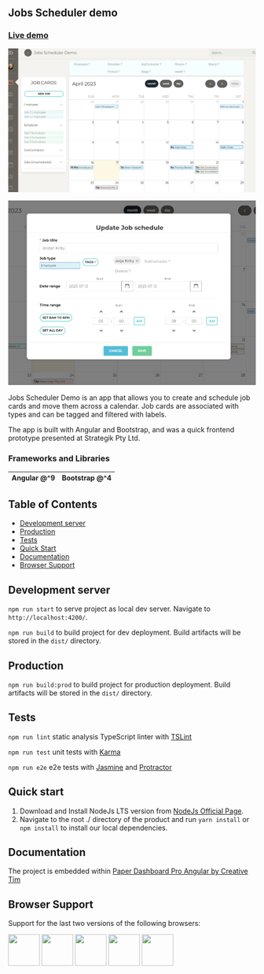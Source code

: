 ## Jobs Scheduler demo

### [Live demo](https://jobscheduler.dmxnetworks.com.au/)

![Image](./Jobs-Scheduler-Demo_1.jpg)

![Image](./Jobs-Scheduler-Demo_2.jpg)

Jobs Scheduler Demo is an app that allows you to create and schedule job cards and move them across a calendar. Job cards are associated with types and can be tagged and filtered with labels.

The app is built with Angular and Bootstrap, and was a quick frontend prototype presented at Strategik Pty Ltd.

### Frameworks and Libraries

| Angular @^9 | Bootstrap @^4 |
|-------------|---------------|

## Table of Contents

- [Development server](#development-server)
- [Production](#production)
- [Tests](#tests)
- [Quick Start](#quick-start)
- [Documentation](#documentation)
- [Browser Support](#browser-support)

## Development server

`npm run start` to serve project as local dev server. Navigate to `http://localhost:4200/`.

`npm run build` to build project for dev deployment. Build artifacts will be stored in the `dist/` directory.

## Production

`npm run build:prod` to build project for production deployment. Build artifacts will be stored in the `dist/` directory.

## Tests

`npm run lint` static analysis TypeScript linter with [TSLint](https://palantir.github.io/tslint/)

`npm run test` unit tests with [Karma](https://karma-runner.github.io)

`npm run e2e` e2e tests with [Jasmine](https://jasmine.github.io/) and [Protractor](http://www.protractortest.org/)

## Quick start

1. Download and Install NodeJs LTS version from [NodeJs Official Page](https://nodejs.org/en/download/).
2. Navigate to the root ./ directory of the product and run `yarn install` or `npm install` to install our local dependencies.

## Documentation

The project is embedded within  [Paper Dashboard Pro Angular by Creative Tim](./Paper-Dashboard-Pro-Angular.md)

## Browser Support

Support for the last two versions of the following browsers:

<img src="https://s3.amazonaws.com/creativetim_bucket/github/browser/chrome.png" width="64" height="64"> <img src="https://s3.amazonaws.com/creativetim_bucket/github/browser/firefox.png" width="64" height="64"> <img src="https://s3.amazonaws.com/creativetim_bucket/github/browser/edge.png" width="64" height="64"> <img src="https://s3.amazonaws.com/creativetim_bucket/github/browser/safari.png" width="64" height="64"> <img src="https://s3.amazonaws.com/creativetim_bucket/github/browser/opera.png" width="64" height="64">
